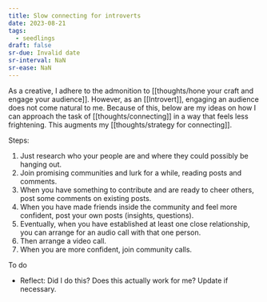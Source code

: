 ```yaml
---
title: Slow connecting for introverts
date: 2023-08-21
tags:
  - seedlings
draft: false
sr-due: Invalid date
sr-interval: NaN
sr-ease: NaN
---
```

As a creative, I adhere to the admonition to [[thoughts/hone your craft and engage your audience]]. However, as an [[Introvert]], engaging an audience does not come natural to me. Because of this, below are my ideas on how I can approach the task of [[thoughts/connecting]] in a way that feels less frightening. This augments my [[thoughts/strategy for connecting]].

Steps:

1. Just research who your people are and where they could possibly be hanging out.
2. Join promising communities and lurk for a while, reading posts and comments.
3. When you have something to contribute and are ready to cheer others, post some comments on existing posts.
4. When you have made friends inside the community and feel more confident, post your own posts (insights, questions).
5. Eventually, when you have established at least one close relationship, you can arrange for an audio call with that one person.
6. Then arrange a video call.
7. When you are more confident, join community calls.

To do

- Reflect: Did I do this? Does this actually work for me? Update if necessary.

